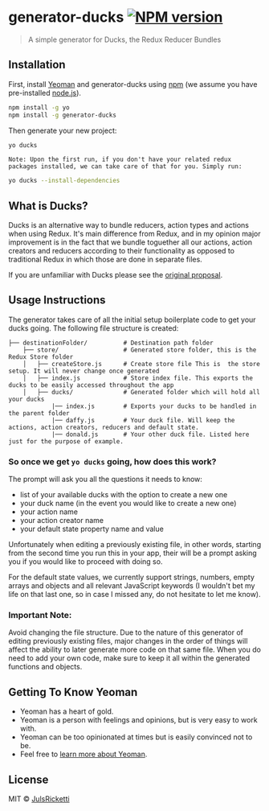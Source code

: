 # generator-ducks [![NPM version][npm-image]][npm-url]
> A simple generator for Ducks, the Redux Reducer Bundles

## Installation

First, install [Yeoman](http://yeoman.io) and generator-ducks using [npm](https://www.npmjs.com/) (we assume you have pre-installed [node.js](https://nodejs.org/)).

```bash
npm install -g yo
npm install -g generator-ducks
```

Then generate your new project:

```bash
yo ducks
```

`Note: Upon the first run, if you don't have your related redux packages installed, we can take care of that for you. Simply run:`

```bash
yo ducks --install-dependencies
```
## What is Ducks?

Ducks is an alternative way to bundle reducers, action types and actions when using Redux.
It's main difference from Redux, and in my opinion major improvement is in the fact that we bundle toguether all our actions, action creators and reducers according to their functionality as opposed to traditional Redux in which those are done in separate files.

If you are unfamiliar with Ducks please see the [original proposal](https://github.com/erikras/ducks-modular-redux).

## Usage Instructions  

The generator takes care of all the initial setup boilerplate code to get your ducks going.
The following file structure is created:

```
├── destinationFolder/          # Destination path folder
    ├── store/                  # Generated store folder, this is the Redux Store folder
    │   ├── createStore.js      # Create store file This is  the store setup. It will never change once generated
    │   ├── index.js            # Store index file. This exports the ducks to be easily accessed throughout the app 
    │   ├── ducks/              # Generated folder which will hold all your ducks
            |── index.js        # Exports your ducks to be handled in the parent folder
            |── daffy.js        # Your duck file. Will keep the actions, action creators, reducers and default state.
            |── donald.js       # Your other duck file. Listed here just for the purpose of example.
```

### So once we get `yo ducks` going, how does this work?

The prompt will ask you all the questions it needs to know:
- list of your available ducks with the option to create a new one
- your duck name (in the event you would like to create a new one)
- your action name
- your action creator name
- your default state property name and value

Unfortunately when editing a previously existing file, in other words, starting from the second time you run this in your app, their will be a prompt asking you if you would like to proceed with doing so.

For the default state values, we currently support strings, numbers, empty arrays and objects and all relevant JavaScript keywords (I wouldn't bet my life on that last one, so in case I missed any, do not hesitate to let me know).

### Important Note:

Avoid changing the file structure. Due to the nature of this generator of editing previously existing files, major changes in the order of things will affect the ability to later generate more code on that same file. When you do need to add your own code, make sure to keep it all within the generated functions and objects.

## Getting To Know Yeoman

 * Yeoman has a heart of gold.
 * Yeoman is a person with feelings and opinions, but is very easy to work with.
 * Yeoman can be too opinionated at times but is easily convinced not to be.
 * Feel free to [learn more about Yeoman](http://yeoman.io/).

## License

MIT © [JulsRicketti](https://github.com/julsricketti)

[npm-image]: https://badge.fury.io/js/generator-ducks.svg

[npm-url]: https://npmjs.org/package/generator-ducks

[travis-image]: https://travis-ci.org/JulsRicketti/generator-ducks.svg?branch=master
[travis-url]: https://travis-ci.org/JulsRicketti/generator-ducks

[daviddm-image]: https://david-dm.org/JulsRicketti/generator-ducks.svg?theme=shields.io

[daviddm-url]: https://david-dm.org/JulsRicketti/generator-ducks

[coveralls-image]: https://coveralls.io/repos/JulsRicketti/generator-ducks/badge.svg

[coveralls-url]: https://coveralls.io/r/JulsRicketti/generator-ducks

